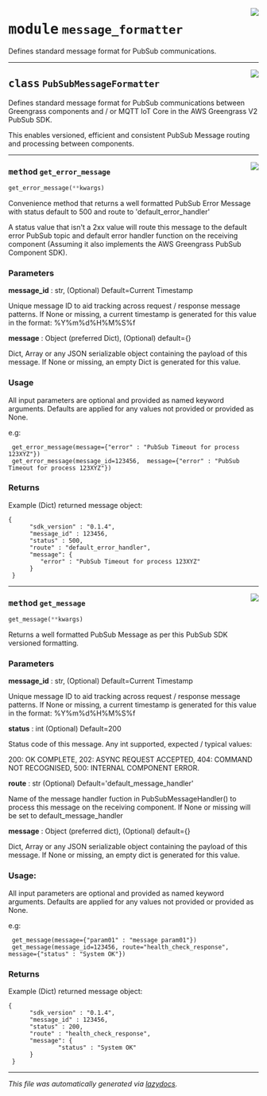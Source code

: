 <!-- markdownlint-disable -->

<a href="../../awsgreengrasspubsubsdk/message_formatter.py#L0"><img align="right" style="float:right;" src="https://img.shields.io/badge/-source-cccccc?style=flat-square"></a>

# <kbd>module</kbd> `message_formatter`
Defines standard message format for PubSub communications.  



---

<a href="../../awsgreengrasspubsubsdk/message_formatter.py#L15"><img align="right" style="float:right;" src="https://img.shields.io/badge/-source-cccccc?style=flat-square"></a>

## <kbd>class</kbd> `PubSubMessageFormatter`
Defines standard message format for PubSub communications between Greengrass  components and / or MQTT IoT Core in the AWS Greengrass V2 PubSub SDK. 

This enables versioned, efficient and consistent PubSub Message routing and  processing between components. 




---

<a href="../../awsgreengrasspubsubsdk/message_formatter.py#L114"><img align="right" style="float:right;" src="https://img.shields.io/badge/-source-cccccc?style=flat-square"></a>

### <kbd>method</kbd> `get_error_message`

```python
get_error_message(**kwargs)
```

Convenience method that returns a well formatted PubSub Error Message  with status default to 500 and route to 'default_error_handler' 

A status value that isn't a 2xx value will route this message to the  default error PubSub topic and default error handler function on the receiving component  (Assuming it also implements the AWS Greengrass PubSub Component SDK). 

### Parameters   

**message_id** : str, (Optional) Default=Current Timestamp   

 Unique message ID to aid tracking across request / response message patterns.   If None or missing, a current timestamp is generated for this value in the format: %Y%m%d%H%M%S%f  

**message** : Object (preferred Dict), (Optional) default={}   

 Dict, Array or any JSON serializable object containing the payload of this message.  If None or missing, an empty Dict is generated for this value.  

### Usage    

All input parameters are optional and provided as named keyword arguments. Defaults are applied for any values not provided or provided as None. 

e.g:   

```
 get_error_message(message={"error" : "PubSub Timeout for process 123XYZ"})
 get_error_message(message_id=123456,  message={"error" : "PubSub Timeout for process 123XYZ"})
 ``` 

### Returns 

Example (Dict) returned message object:   

```
{
      "sdk_version" : "0.1.4",
      "message_id" : 123456,
      "status" : 500,
      "route" : "default_error_handler",
      "message": {
         "error" : "PubSub Timeout for process 123XYZ"
      }
 }
 ``` 





---

<a href="../../awsgreengrasspubsubsdk/message_formatter.py#L26"><img align="right" style="float:right;" src="https://img.shields.io/badge/-source-cccccc?style=flat-square"></a>

### <kbd>method</kbd> `get_message`

```python
get_message(**kwargs)
```

Returns a well formatted PubSub Message as per this PubSub SDK versioned formatting. 

### Parameters   

**message_id** : str, (Optional) Default=Current Timestamp   

 Unique message ID to aid tracking across request / response message patterns.   If None or missing, a current timestamp is generated for this value in the format: %Y%m%d%H%M%S%f  

**status** : int (Optional) Default=200   

 Status code of this message. Any int supported, expected / typical values:    

 200: OK COMPLETE, 202: ASYNC REQUEST ACCEPTED, 404: COMMAND NOT RECOGNISED, 500: INTERNAL COMPONENT ERROR.  

**route** : str (Optional) Default='default_message_handler'   

 Name of the message handler fuction in PubSubMessageHandler() to process this message on the receiving component.  If None or missing will be set to default_message_handler  

**message** : Object (preferred dict), (Optional) default={}   

 Dict, Array or any JSON serializable object containing the payload of this message.  If None or missing, an empty dict is generated for this value.  

### Usage: 

All input parameters are optional and provided as named keyword arguments. Defaults are applied for any values not provided or provided as None. 

e.g:   

```
 get_message(message={"param01" : "message param01"})
 get_message(message_id=123456, route="health_check_response",  message={"status" : "System OK"})
 ``` 

### Returns 

Example (Dict) returned message object:    

```
{
      "sdk_version" : "0.1.4",
      "message_id" : 123456,
      "status" : 200,
      "route" : "health_check_response",
      "message": {
              "status" : "System OK"
      }
 }
 ``` 








---

_This file was automatically generated via [lazydocs](https://github.com/ml-tooling/lazydocs)._
